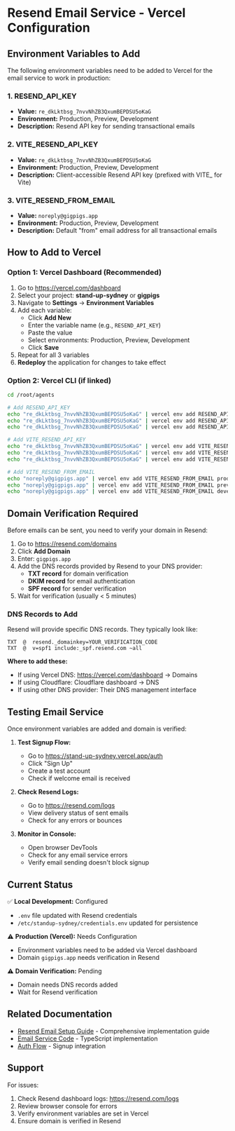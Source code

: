 # Resend Email Service - Vercel Configuration

## Environment Variables to Add

The following environment variables need to be added to Vercel for the email service to work in production:

### 1. RESEND_API_KEY
- **Value:** `re_dkLktbsg_7nvvNhZB3QxumBEPDSU5oKaG`
- **Environment:** Production, Preview, Development
- **Description:** Resend API key for sending transactional emails

### 2. VITE_RESEND_API_KEY
- **Value:** `re_dkLktbsg_7nvvNhZB3QxumBEPDSU5oKaG`
- **Environment:** Production, Preview, Development
- **Description:** Client-accessible Resend API key (prefixed with VITE_ for Vite)

### 3. VITE_RESEND_FROM_EMAIL
- **Value:** `noreply@gigpigs.app`
- **Environment:** Production, Preview, Development
- **Description:** Default "from" email address for all transactional emails

## How to Add to Vercel

### Option 1: Vercel Dashboard (Recommended)

1. Go to https://vercel.com/dashboard
2. Select your project: **stand-up-sydney** or **gigpigs**
3. Navigate to **Settings** → **Environment Variables**
4. Add each variable:
   - Click **Add New**
   - Enter the variable name (e.g., `RESEND_API_KEY`)
   - Paste the value
   - Select environments: Production, Preview, Development
   - Click **Save**
5. Repeat for all 3 variables
6. **Redeploy** the application for changes to take effect

### Option 2: Vercel CLI (if linked)

```bash
cd /root/agents

# Add RESEND_API_KEY
echo "re_dkLktbsg_7nvvNhZB3QxumBEPDSU5oKaG" | vercel env add RESEND_API_KEY production
echo "re_dkLktbsg_7nvvNhZB3QxumBEPDSU5oKaG" | vercel env add RESEND_API_KEY preview
echo "re_dkLktbsg_7nvvNhZB3QxumBEPDSU5oKaG" | vercel env add RESEND_API_KEY development

# Add VITE_RESEND_API_KEY
echo "re_dkLktbsg_7nvvNhZB3QxumBEPDSU5oKaG" | vercel env add VITE_RESEND_API_KEY production
echo "re_dkLktbsg_7nvvNhZB3QxumBEPDSU5oKaG" | vercel env add VITE_RESEND_API_KEY preview
echo "re_dkLktbsg_7nvvNhZB3QxumBEPDSU5oKaG" | vercel env add VITE_RESEND_API_KEY development

# Add VITE_RESEND_FROM_EMAIL
echo "noreply@gigpigs.app" | vercel env add VITE_RESEND_FROM_EMAIL production
echo "noreply@gigpigs.app" | vercel env add VITE_RESEND_FROM_EMAIL preview
echo "noreply@gigpigs.app" | vercel env add VITE_RESEND_FROM_EMAIL development
```

## Domain Verification Required

Before emails can be sent, you need to verify your domain in Resend:

1. Go to https://resend.com/domains
2. Click **Add Domain**
3. Enter: `gigpigs.app`
4. Add the DNS records provided by Resend to your DNS provider:
   - **TXT record** for domain verification
   - **DKIM record** for email authentication
   - **SPF record** for sender verification
5. Wait for verification (usually < 5 minutes)

### DNS Records to Add

Resend will provide specific DNS records. They typically look like:

```
TXT  @  resend._domainkey=YOUR_VERIFICATION_CODE
TXT  @  v=spf1 include:_spf.resend.com ~all
```

**Where to add these:**
- If using Vercel DNS: https://vercel.com/dashboard → Domains
- If using Cloudflare: Cloudflare dashboard → DNS
- If using other DNS provider: Their DNS management interface

## Testing Email Service

Once environment variables are added and domain is verified:

1. **Test Signup Flow:**
   - Go to https://stand-up-sydney.vercel.app/auth
   - Click "Sign Up"
   - Create a test account
   - Check if welcome email is received

2. **Check Resend Logs:**
   - Go to https://resend.com/logs
   - View delivery status of sent emails
   - Check for any errors or bounces

3. **Monitor in Console:**
   - Open browser DevTools
   - Check for any email service errors
   - Verify email sending doesn't block signup

## Current Status

✅ **Local Development:** Configured
- `.env` file updated with Resend credentials
- `/etc/standup-sydney/credentials.env` updated for persistence

⚠️ **Production (Vercel):** Needs Configuration
- Environment variables need to be added via Vercel dashboard
- Domain `gigpigs.app` needs verification in Resend

⚠️ **Domain Verification:** Pending
- Domain needs DNS records added
- Wait for Resend verification

## Related Documentation

- [Resend Email Setup Guide](./docs/RESEND_EMAIL_SETUP.md) - Comprehensive implementation guide
- [Email Service Code](./src/services/emailService.ts) - TypeScript implementation
- [Auth Flow](./src/pages/Auth.tsx) - Signup integration

## Support

For issues:
1. Check Resend dashboard logs: https://resend.com/logs
2. Review browser console for errors
3. Verify environment variables are set in Vercel
4. Ensure domain is verified in Resend
